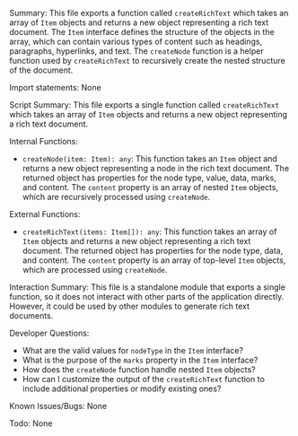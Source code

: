 Summary:
This file exports a function called `createRichText` which takes an array of `Item` objects and returns a new object representing a rich text document. The `Item` interface defines the structure of the objects in the array, which can contain various types of content such as headings, paragraphs, hyperlinks, and text. The `createNode` function is a helper function used by `createRichText` to recursively create the nested structure of the document.

Import statements:
None

Script Summary:
This file exports a single function called `createRichText` which takes an array of `Item` objects and returns a new object representing a rich text document.

Internal Functions:
- `createNode(item: Item): any`: This function takes an `Item` object and returns a new object representing a node in the rich text document. The returned object has properties for the node type, value, data, marks, and content. The `content` property is an array of nested `Item` objects, which are recursively processed using `createNode`.

External Functions:
- `createRichText(items: Item[]): any`: This function takes an array of `Item` objects and returns a new object representing a rich text document. The returned object has properties for the node type, data, and content. The `content` property is an array of top-level `Item` objects, which are processed using `createNode`.

Interaction Summary:
This file is a standalone module that exports a single function, so it does not interact with other parts of the application directly. However, it could be used by other modules to generate rich text documents.

Developer Questions:
- What are the valid values for `nodeType` in the `Item` interface?
- What is the purpose of the `marks` property in the `Item` interface?
- How does the `createNode` function handle nested `Item` objects?
- How can I customize the output of the `createRichText` function to include additional properties or modify existing ones? 

Known Issues/Bugs:
None

Todo:
None